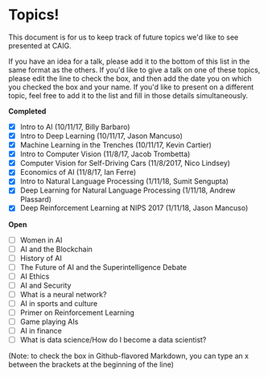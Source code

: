 Topics!
========
This document is for us to keep track of future topics we'd like to see presented at CAIG.

If you have an idea for a talk, please add it to the bottom of this list in the same format as the others.  If you'd like to give a talk on one of these topics, please edit the line to check the box, and then add the date you on which you checked the box and your name.  If you'd like to present on a different topic, feel free to add it to the list and fill in those details simultaneously.

**Completed**
- [x] Intro to AI (10/11/17, Billy Barbaro)
- [x] Intro to Deep Learning (10/11/17, Jason Mancuso)
- [x] Machine Learning in the Trenches (10/11/17, Kevin Cartier)
- [x] Intro to Computer Vision (11/8/17, Jacob Trombetta)
- [x] Computer Vision for Self-Driving Cars (11/8/2017, Nico Lindsey)
- [x] Economics of AI (11/8/17, Ian Ferre)
- [x] Intro to Natural Language Processing (1/11/18, Sumit Sengupta)
- [x] Deep Learning  for Natural Language Processing (1/11/18, Andrew Plassard)
- [x] Deep Reinforcement Learning at NIPS 2017 (1/11/18, Jason Mancuso)

**Open**
- [ ] Women in AI
- [ ] AI and the Blockchain
- [ ] History of AI
- [ ] The Future of AI and the Superintelligence Debate
- [ ] AI Ethics
- [ ] AI and Security
- [ ] What is a neural network?
- [ ] AI in sports and culture
- [ ] Primer on Reinforcement Learning
- [ ] Game playing AIs
- [ ] AI in finance
- [ ] What is data science/How do I become a data scientist?

(Note: to check the box in Github-flavored Markdown, you can type an x between the brackets at the beginning of the line)

